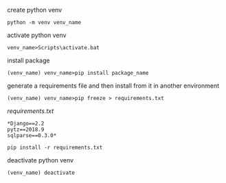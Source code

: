 create python venv
```
python -m venv venv_name
```
activate python venv
```
venv_name>Scripts\activate.bat
```
install package
```
(venv_name) venv_name>pip install package_name
```
generate a requirements file and then install from it in another environment
```
(venv_name) venv_name>pip freeze > requirements.txt
```
*requirements.txt*
```
*Django==2.2
pytz==2018.9
sqlparse==0.3.0*
```
```
pip install -r requirements.txt
```
deactivate python venv
```
(venv_name) deactivate
```
